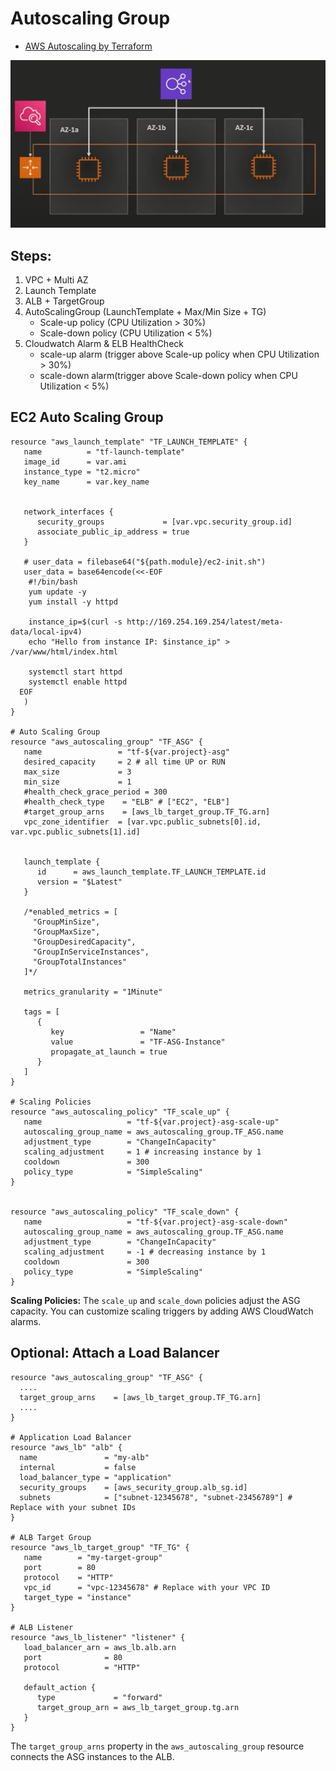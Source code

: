# Autoscaling Group
- [AWS Autoscaling by Terraform](https://www.youtube.com/watch?v=9Z0heLHN2Xk)

![vpc.png](autoscaling.png)

## Steps:
1. VPC + Multi AZ
2. Launch Template
3. ALB + TargetGroup
4. AutoScalingGroup (LaunchTemplate + Max/Min Size + TG)
   - Scale-up policy   (CPU Utilization > 30%)
   - Scale-down policy (CPU Utilization < 5%)
5. Cloudwatch Alarm & ELB HealthCheck
   - scale-up alarm (trigger above Scale-up policy when CPU Utilization > 30%)
   - scale-down alarm(trigger above Scale-down policy when CPU Utilization < 5%)



## EC2 Auto Scaling Group
````hcl
resource "aws_launch_template" "TF_LAUNCH_TEMPLATE" {
   name          = "tf-launch-template"
   image_id      = var.ami
   instance_type = "t2.micro"
   key_name      = var.key_name


   network_interfaces {
      security_groups             = [var.vpc.security_group.id]
      associate_public_ip_address = true
   }

   # user_data = filebase64("${path.module}/ec2-init.sh")
   user_data = base64encode(<<-EOF
    #!/bin/bash
    yum update -y
    yum install -y httpd

    instance_ip=$(curl -s http://169.254.169.254/latest/meta-data/local-ipv4)
    echo "Hello from instance IP: $instance_ip" > /var/www/html/index.html

    systemctl start httpd
    systemctl enable httpd
  EOF
   )
}

# Auto Scaling Group
resource "aws_autoscaling_group" "TF_ASG" {
   name                 = "tf-${var.project}-asg"
   desired_capacity     = 2 # all time UP or RUN
   max_size             = 3
   min_size             = 1
   #health_check_grace_period = 300
   #health_check_type    = "ELB" # ["EC2", "ELB"]
   #target_group_arns    = [aws_lb_target_group.TF_TG.arn]
   vpc_zone_identifier  = [var.vpc.public_subnets[0].id, var.vpc.public_subnets[1].id]


   launch_template {
      id      = aws_launch_template.TF_LAUNCH_TEMPLATE.id
      version = "$Latest"
   }

   /*enabled_metrics = [
     "GroupMinSize",
     "GroupMaxSize",
     "GroupDesiredCapacity",
     "GroupInServiceInstances",
     "GroupTotalInstances"
   ]*/

   metrics_granularity = "1Minute"

   tags = [
      {
         key                 = "Name"
         value               = "TF-ASG-Instance"
         propagate_at_launch = true
      }
   ]
}

# Scaling Policies
resource "aws_autoscaling_policy" "TF_scale_up" {
   name                   = "tf-${var.project}-asg-scale-up"
   autoscaling_group_name = aws_autoscaling_group.TF_ASG.name
   adjustment_type        = "ChangeInCapacity"
   scaling_adjustment     = 1 # increasing instance by 1
   cooldown               = 300
   policy_type            = "SimpleScaling"
}


resource "aws_autoscaling_policy" "TF_scale_down" {
   name                   = "tf-${var.project}-asg-scale-down"
   autoscaling_group_name = aws_autoscaling_group.TF_ASG.name
   adjustment_type        = "ChangeInCapacity"
   scaling_adjustment     = -1 # decreasing instance by 1
   cooldown               = 300
   policy_type            = "SimpleScaling"
}
````
**Scaling Policies:** The `scale_up` and `scale_down` policies adjust the ASG capacity. You can customize scaling triggers by adding AWS CloudWatch alarms.


## Optional: Attach a Load Balancer
````hcl
resource "aws_autoscaling_group" "TF_ASG" {
  ....
  target_group_arns    = [aws_lb_target_group.TF_TG.arn]
  ....
}

# Application Load Balancer
resource "aws_lb" "alb" {
  name               = "my-alb"
  internal           = false
  load_balancer_type = "application"
  security_groups    = [aws_security_group.alb_sg.id]
  subnets            = ["subnet-12345678", "subnet-23456789"] # Replace with your subnet IDs
}

# ALB Target Group
resource "aws_lb_target_group" "TF_TG" {
   name        = "my-target-group"
   port        = 80
   protocol    = "HTTP"
   vpc_id      = "vpc-12345678" # Replace with your VPC ID
   target_type = "instance"
}

# ALB Listener
resource "aws_lb_listener" "listener" {
   load_balancer_arn = aws_lb.alb.arn
   port              = 80
   protocol          = "HTTP"

   default_action {
      type             = "forward"
      target_group_arn = aws_lb_target_group.tg.arn
   }
}
````
The `target_group_arns` property in the `aws_autoscaling_group` resource connects the ASG instances to the ALB.
